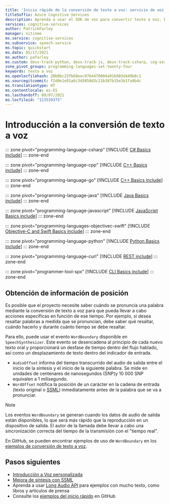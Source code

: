 ```yaml
---
title: 'Inicio rápido de la conversión de texto a voz: servicio de voz'
titleSuffix: Azure Cognitive Services
description: Aprenda a usar el SDK de voz para convertir texto a voz. En este inicio rápido, obtendrá información sobre la construcción de objetos y los patrones de diseño, los formatos de salida de audio admitidos, la CLI de voz y las opciones de configuración personalizadas de la síntesis de voz.
services: cognitive-services
author: PatrickFarley
manager: nitinme
ms.service: cognitive-services
ms.subservice: speech-service
ms.topic: quickstart
ms.date: 05/17/2021
ms.author: pafarley
ms.custom: devx-track-python, devx-track-js, devx-track-csharp, cog-serv-seo-aug-2020
zone_pivot_groups: programming-languages-set-twenty-four
keywords: texto a voz
ms.openlocfilehash: 20b0bc23fb68eec97b4470004a91b903d449b8c1
ms.sourcegitcommit: f2d0e1e91a6c345858d3c21b387b15e3b1fa8b4c
ms.translationtype: HT
ms.contentlocale: es-ES
ms.lasthandoff: 09/07/2021
ms.locfileid: "123539375"
---
```

# <a name="get-started-with-text-to-speech"></a>Introducción a la conversión de texto a voz

::: zone pivot="programming-language-csharp"
[!INCLUDE [C# Basics include](includes/how-to/text-to-speech-basics/text-to-speech-basics-csharp.md)]
::: zone-end

::: zone pivot="programming-language-cpp"
[!INCLUDE [C++ Basics include](includes/how-to/text-to-speech-basics/text-to-speech-basics-cpp.md)]
::: zone-end

::: zone pivot="programming-language-go"
[!INCLUDE [C++ Basics include](includes/how-to/text-to-speech-basics/text-to-speech-basics-go.md)]
::: zone-end

::: zone pivot="programming-language-java"
[!INCLUDE [Java Basics include](includes/how-to/text-to-speech-basics/text-to-speech-basics-java.md)]
::: zone-end

::: zone pivot="programming-language-javascript"
[!INCLUDE [JavaScript Basics include](includes/how-to/text-to-speech-basics/text-to-speech-basics-javascript.md)]
::: zone-end

::: zone pivot="programming-languages-objectivec-swift"
[!INCLUDE [Objective-C and Swift Basics include](includes/how-to/text-to-speech-basics/text-to-speech-basics-objectivec-swift.md)]
::: zone-end

::: zone pivot="programming-language-python"
[!INCLUDE [Python Basics include](includes/how-to/text-to-speech-basics/text-to-speech-basics-python.md)]
::: zone-end

::: zone pivot="programming-language-curl"
[!INCLUDE [REST include](includes/how-to/text-to-speech-basics/text-to-speech-basics-curl.md)]
::: zone-end

::: zone pivot="programmer-tool-spx"
[!INCLUDE [CLI Basics include](includes/how-to/text-to-speech-basics/text-to-speech-basics-cli.md)]
::: zone-end

## <a name="get-position-information"></a>Obtención de información de posición

Es posible que el proyecto necesite saber cuándo se pronuncia una palabra mediante la conversión de texto a voz para que pueda llevar a cabo acciones específicas en función de ese tiempo.
Por ejemplo, si desea resaltar palabras a medida que se pronuncian, debe saber qué resaltar, cuándo hacerlo y durante cuánto tiempo se debe resaltar.

Para ello, puede usar el evento `WordBoundary` disponible en `SpeechSynthesizer`.
Este evento se desencadena al principio de cada nuevo texto oral y proporcionará un desfase de tiempo dentro del flujo hablado, así como un desplazamiento de texto dentro del indicador de entrada.

* `AudioOffset` informa del tiempo transcurrido del audio de salida entre el inicio de la síntesis y el inicio de la siguiente palabra. Se mide en unidades de centenares de nanosegundos (SNP)y 10 000 SNP equivalen a 1 milisegundo.
* `WordOffset` notifica la posición de un carácter en la cadena de entrada (texto original o [SSML](speech-synthesis-markup.md)) inmediatamente antes de la palabra que se va a pronunciar.

> [!NOTE]
> Los eventos `WordBoundary` se generan cuando los datos de audio de salida están disponibles, lo que será más rápido que la reproducción en un dispositivo de salida. El autor de la llamada debe llevar a cabo una sincronización correcta del tiempo de la transmisión con el "tiempo real".

En GitHub, se pueden encontrar ejemplos de uso de `WordBoundary` en los [ejemplos de conversión de texto a voz](https://aka.ms/csspeech/samples).

## <a name="next-steps"></a>Pasos siguientes

* [Introducción a Voz personalizada](how-to-custom-voice.md)
* [Mejora de síntesis con SSML](speech-synthesis-markup.md)
* Aprenda a usar [Long Audio API](long-audio-api.md) para ejemplos con mucho texto, como libros y artículos de prensa
* Consulte los [ejemplos del inicio rápido](https://github.com/Azure-Samples/cognitive-services-speech-sdk/tree/master/quickstart) en GitHub
